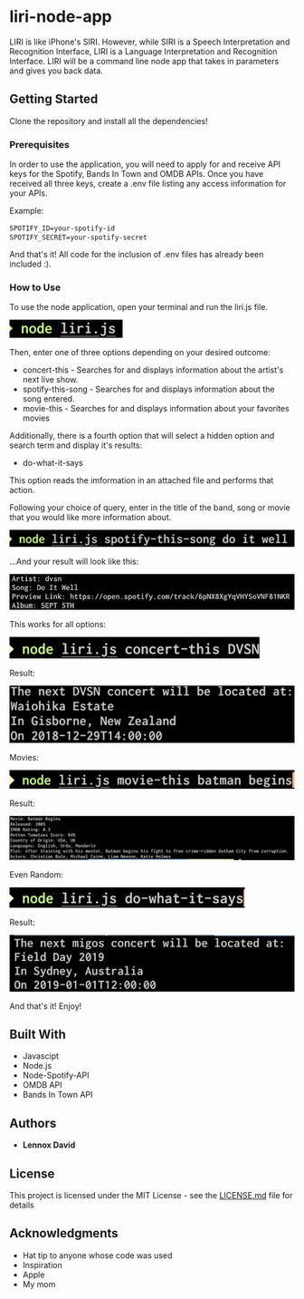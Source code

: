 # liri-node-app

LIRI is like iPhone's SIRI. However, while SIRI is a Speech Interpretation and Recognition Interface, LIRI is a Language Interpretation and Recognition Interface. LIRI will be a command line node app that takes in parameters and gives you back data.

## Getting Started

Clone the repository and install all the dependencies!

### Prerequisites

In order to use the application, you will need to apply for and receive API keys for the Spotify, Bands In Town and OMDB APIs. Once you have received all three keys, create a .env file listing any access information for your APIs.

Example:

```
SPOTIFY_ID=your-spotify-id
SPOTIFY_SECRET=your-spotify-secret
```

And that's it! All code for the inclusion of .env files has already been included :).

### How to Use

To use the node application, open your terminal and run the liri.js file. 

![ScreenShot](images/first_image.png)

Then, enter one of three options depending on your desired outcome:

* concert-this - Searches for and displays information about the artist's next live show.
* spotify-this-song - Searches for and displays information about the song entered.
* movie-this - Searches for and displays information about your favorites movies

Additionally, there is a fourth option that will select a hidden option and search term and display it's results:

* do-what-it-says

This option reads the imformation in an attached file and performs that action.

Following your choice of query, enter in the title of the band, song or movie that you would like more information about.

![ScreenShot](images/second_image.png)

...And your result will look like this:

![ScreenShot](images/third_image.png)

This works for all options:

![ScreenShot](images/fourth_image.png)

Result:

![ScreenShot](images/fifth_image.png)

Movies:

![ScreenShot](images/sixth_image.png)

Result:

![ScreenShot](images/seventh_image.png)

Even Random:

![ScreenShot](images/eighth_image.png)

Result:

![ScreenShot](images/ninth_image.png)


And that's it! Enjoy!

## Built With

* Javascipt
* Node.js
* Node-Spotify-API
* OMDB API
* Bands In Town API

## Authors

* **Lennox David** 

## License

This project is licensed under the MIT License - see the [LICENSE.md](LICENSE.md) file for details

## Acknowledgments

* Hat tip to anyone whose code was used
* Inspiration
* Apple
* My mom
